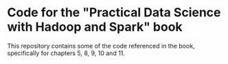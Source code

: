 # Code for the "Practical Data Science with Hadoop and Spark" book

This repository contains some of the code referenced in the book, specifically for chapters 5, 8, 9, 10 and 11.
